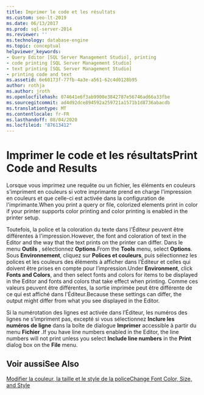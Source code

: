 ```yaml
---
title: Imprimer le code et les résultats
ms.custom: seo-lt-2019
ms.date: 06/13/2017
ms.prod: sql-server-2014
ms.reviewer: ''
ms.technology: database-engine
ms.topic: conceptual
helpviewer_keywords:
- Query Editor [SQL Server Management Studio], printing
- code printing [SQL Server Management Studio]
- text printing [SQL Server Management Studio]
- printing code and text
ms.assetid: 6e60173f-77fb-4a3e-a561-62c4d0128b95
author: rothja
ms.author: jroth
ms.openlocfilehash: 074641e6f3ab9900e3842787e56746ad66a33fbe
ms.sourcegitcommit: ad4d92dce894592a259721a1571b1d8736abacdb
ms.translationtype: MT
ms.contentlocale: fr-FR
ms.lasthandoff: 08/04/2020
ms.locfileid: "87613412"
---
```

# <a name="print-code-and-results"></a><span data-ttu-id="26f94-102">Imprimer le code et les résultats</span><span class="sxs-lookup"><span data-stu-id="26f94-102">Print Code and Results</span></span>
  <span data-ttu-id="26f94-103">Lorsque vous imprimez une requête ou un fichier, les éléments en couleurs s'impriment en couleurs si votre imprimante prend en charge l'impression en couleurs et que celle-ci est activée dans la configuration de l'imprimante.</span><span class="sxs-lookup"><span data-stu-id="26f94-103">When you print a query or file, colorized elements print in color if your printer supports color printing and color printing is enabled in the printer setup.</span></span>  
  
 <span data-ttu-id="26f94-104">Toutefois, la police et la coloration du texte dans l'Éditeur peuvent être différentes à l'impression.</span><span class="sxs-lookup"><span data-stu-id="26f94-104">However, the font and coloration of text in the Editor and the way that the text prints on the printer can differ.</span></span> <span data-ttu-id="26f94-105">Dans le menu **Outils** , sélectionnez **Options**.</span><span class="sxs-lookup"><span data-stu-id="26f94-105">From the **Tools** menu, select **Options**.</span></span> <span data-ttu-id="26f94-106">Sous **Environnement**, cliquez sur **Polices et couleurs**, puis sélectionnez les polices et les couleurs des éléments à afficher dans l’Éditeur et celles qui doivent être prises en compte pour l’impression.</span><span class="sxs-lookup"><span data-stu-id="26f94-106">Under **Environment**, click **Fonts and Colors**, and then select fonts and colors for items to be displayed in the Editor and fonts and colors that take effect when printing.</span></span> <span data-ttu-id="26f94-107">Comme ces valeurs peuvent être différentes, la sortie imprimée peut être différente de ce qui est affiché dans l'Éditeur.</span><span class="sxs-lookup"><span data-stu-id="26f94-107">Because these settings can differ, the output might differ from what you see displayed in the Editor.</span></span>  
  
 <span data-ttu-id="26f94-108">Si la numérotation des lignes est activée dans l’Éditeur, les numéros des lignes ne s’impriment pas, excepté si vous sélectionnez **Inclure les numéros de ligne** dans la boîte de dialogue **Imprimer** accessible à partir du menu **Fichier** .</span><span class="sxs-lookup"><span data-stu-id="26f94-108">If you have line numbers enabled in the Editor, the line numbers will not print unless you select **Include line numbers** in the **Print** dialog box on the **File** menu.</span></span>  
  
## <a name="see-also"></a><span data-ttu-id="26f94-109">Voir aussi</span><span class="sxs-lookup"><span data-stu-id="26f94-109">See Also</span></span>  
 [<span data-ttu-id="26f94-110">Modifier la couleur, la taille et le style de la police</span><span class="sxs-lookup"><span data-stu-id="26f94-110">Change Font Color, Size, and Style</span></span>](change-font-color-size-and-style.md)  
  
  
